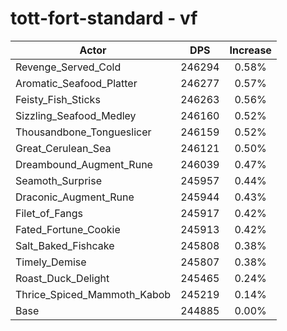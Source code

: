 # tott-fort-standard - vf
| Actor | DPS | Increase |
|---|:---:|:---:|
|Revenge_Served_Cold|246294|0.58%|
|Aromatic_Seafood_Platter|246277|0.57%|
|Feisty_Fish_Sticks|246263|0.56%|
|Sizzling_Seafood_Medley|246160|0.52%|
|Thousandbone_Tongueslicer|246159|0.52%|
|Great_Cerulean_Sea|246121|0.50%|
|Dreambound_Augment_Rune|246039|0.47%|
|Seamoth_Surprise|245957|0.44%|
|Draconic_Augment_Rune|245944|0.43%|
|Filet_of_Fangs|245917|0.42%|
|Fated_Fortune_Cookie|245913|0.42%|
|Salt_Baked_Fishcake|245808|0.38%|
|Timely_Demise|245807|0.38%|
|Roast_Duck_Delight|245465|0.24%|
|Thrice_Spiced_Mammoth_Kabob|245219|0.14%|
|Base|244885|0.00%|
